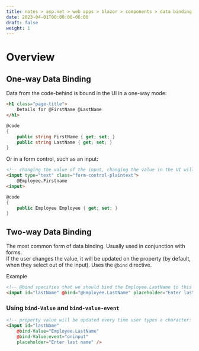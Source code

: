 ```yaml
---
title: notes > asp.net > web apps > blazor > components > data binding
date: 2023-04-01T00:00:00-06:00
draft: false
weight: 1
---
```


# Overview
## One-way Data Binding
Data from the code-behind is bound in the UI in a one-way mode:
```html
<h1 class="page-title">
    Details for @FirstName @LastName
</h1>
```
```cs
@code 
{
    public string FirstName { get; set; }
    public string LastName { get; set; }
}
```

Or in a form control, such as an input:
```html
<!-- changing the value of the input, changing the value in the UI will not change it in the Employee instance -->
<input type="text" class="form-control-plaintext">
    @Employee.Firstname
<input>
```
```cs
@code
{
    public Employee Employee { get; set; }
}
```

## Two-way Data Binding
The most common form of data binding.  Usually used in conjunction with forms.  
If the user changes the value, it will be updated on the property (by default, when they select out of the input).
Uses the `@bind` directive.

Example
```html
<!-- @bind specifies that we should bind the Employee.LastName to this Component: -->
<input id="lastName" @bind="@Employee.LastName" placeholder="Enter last name" />
```

### Using `bind-Value` and `bind-value-event`
```html
<!-- property value will be updated every time user types a character: -->
<input id="lastName" 
    @bind-Value="Employee.LastName" 
    @bind-Value:event="oninput"
    placeholder="Enter last name" />
```
